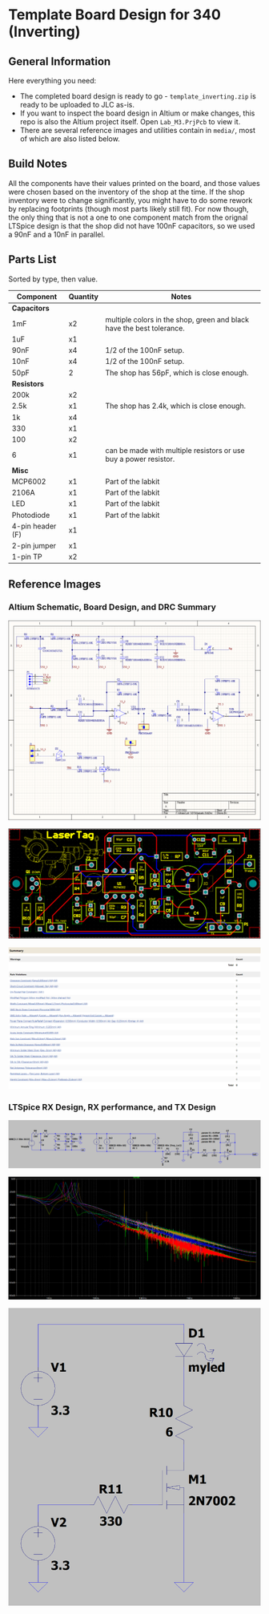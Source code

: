 # Template Board Design for 340 (Inverting)

## General Information

Here everything you need:

- The completed board design is ready to go - `template_inverting.zip` is ready to be uploaded to JLC as-is.
- If you want to inspect the board design in Altium or make changes, this repo is also the Altium project itself. Open `Lab_M3.PrjPcb` to view it.
- There are several reference images and utilities contain in `media/`, most of which are also listed below.

## Build Notes

All the components have their values printed on the board, and those values were chosen based on the inventory of the shop at the time. If the shop inventory were to change significantly, you might have to do some rework by replacing footprints (though most parts likely still fit). For now though, the only thing that is not a one to one component match from the orignal LTSpice design is that the shop did not have 100nF capacitors, so we used a 90nF and a 10nF in parallel.

## Parts List

Sorted by type, then value.

| **Component**    | **Quantity** | **Notes**                                                             |
|------------------|--------------|-----------------------------------------------------------------------|
| **Capacitors**   |              |                                                                       |
| 1mF              | x2           | multiple colors in the shop, green and black have the best tolerance. |
| 1uF              | x1           |                                                                       |
| 90nF             | x4           | 1/2 of the 100nF setup.                                               |
| 10nF             | x4           | 1/2 of the 100nF setup.                                               |
| 50pF             | 2            | The shop has 56pF, which is close enough.                             |
| **Resistors**    |              |                                                                       |
| 200k             | x2           |                                                                       |
| 2.5k             | x1           | The shop has 2.4k, which is close enough.                             |
| 1k               | x4           |                                                                       |
| 330              | x1           |                                                                       |
| 100              | x2           |                                                                       |
| 6                | x1           | can be made with multiple resistors or use buy a power resistor.      |
| **Misc**         |              |                                                                       |
| MCP6002          | x1           | Part of the labkit                                                    |
| 2106A            | x1           | Part of the labkit                                                    |
| LED              | x1           | Part of the labkit                                                    |
| Photodiode       | x1           | Part of the labkit                                                    |
| 4-pin header (F) | x1           |                                                                       |
| 2-pin jumper     | x1           |                                                                       |
| 1-pin TP         | x2           |                                                                       |

## Reference Images

### Altium Schematic, Board Design, and DRC Summary

![Image of the altium schematic (tx and rx)](/images/schematic_altium.png)

![Image of the board design](/images/board_design.png)

![Image of the board's DRC](/images/drc_summary.png)

### LTSpice RX Design, RX performance, and TX Design

![Image of the board's LTSpice rx design](/images/schematic_rx_ltspice.png)

![Image of the board's performance](/images/fft_ltspice.png)

![Image of the board's LTSpice tx design](/images/schematic_tx_ltspice.png)
